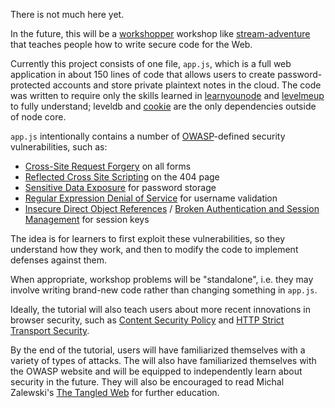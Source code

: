 There is not much here yet.

In the future, this will be a [workshopper][] workshop like
[stream-adventure][] that teaches people how to write secure code for the Web.

Currently this project consists of one file, `app.js`, which is a full
web application in about 150 lines of code that allows users to create
password-protected accounts and store private plaintext notes in the cloud.
The code was written to require only the skills learned in
[learnyounode][] and [levelmeup][] to fully understand; leveldb
and [cookie][] are the only dependencies outside of node core.

`app.js` intentionally contains a number of [OWASP][]-defined security
vulnerabilities, such as:

* [Cross-Site Request Forgery][csrf] on all forms
* [Reflected Cross Site Scripting][reflected] on the 404 page
* [Sensitive Data Exposure][sde] for password storage
* [Regular Expression Denial of Service][redos] for username validation
* [Insecure Direct Object References][idor] /
  [Broken Authentication and Session Management][brokenauth] for session keys

The idea is for learners to first exploit these vulnerabilities, so they
understand how they work, and then to modify the code to implement
defenses against them.

When appropriate, workshop problems will be "standalone", i.e. they may
involve writing brand-new code rather than changing something in `app.js`.

Ideally, the tutorial will also teach users about more recent innovations in 
browser security, such as [Content Security Policy][csp] and
[HTTP Strict Transport Security][hsts].

By the end of the tutorial, users will have familiarized themselves with a
variety of types of attacks. The will also have familiarized themselves with
the OWASP website and will be equipped to independently learn about security
in the future. They will also be encouraged to read Michal Zalewski's
[The Tangled Web][tangled] for further education.

  [workshopper]: https://github.com/rvagg/workshopper
  [stream-adventure]: https://github.com/substack/stream-adventure
  [learnyounode]: https://github.com/rvagg/learnyounode
  [levelmeup]: https://github.com/rvagg/levelmeup
  [OWASP]: https://www.owasp.org/
  [csrf]: https://www.owasp.org/index.php/Cross-Site_Request_Forgery_%28CSRF%29
  [reflected]: https://www.owasp.org/index.php/Testing_for_Reflected_Cross_site_scripting_%28OWASP-DV-001%29
  [sde]: https://www.owasp.org/index.php/Top_10_2013-A6-Sensitive_Data_Exposure
  [idor]: https://www.owasp.org/index.php/Top_10_2013-A4-Insecure_Direct_Object_References
  [brokenauth]: https://www.owasp.org/index.php/Top_10_2013-A2-Broken_Authentication_and_Session_Management
  [cookie]: https://github.com/shtylman/node-cookie
  [csp]: https://developer.mozilla.org/en-US/docs/Security/CSP/Introducing_Content_Security_Policy
  [hsts]: https://developer.mozilla.org/en-US/docs/Security/HTTP_Strict_Transport_Security
  [tangled]: http://lcamtuf.coredump.cx/tangled/
  [redos]: https://www.owasp.org/index.php/Regular_expression_Denial_of_Service_-_ReDoS

